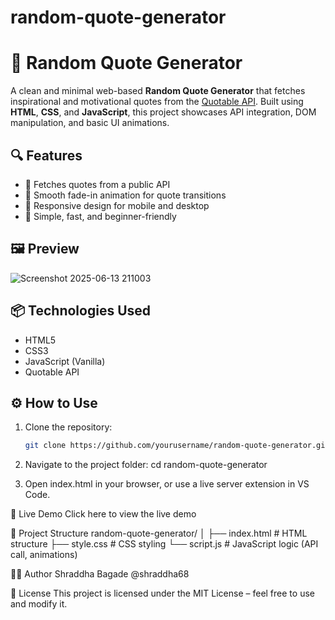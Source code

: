 # random-quote-generator
# 🌟 Random Quote Generator

A clean and minimal web-based **Random Quote Generator** that fetches inspirational and motivational quotes from the [Quotable API](https://github.com/lukePeavey/quotable). Built using **HTML**, **CSS**, and **JavaScript**, this project showcases API integration, DOM manipulation, and basic UI animations.

## 🔍 Features

- 📜 Fetches quotes from a public API
- 🎨 Smooth fade-in animation for quote transitions
- 📱 Responsive design for mobile and desktop
- 🚀 Simple, fast, and beginner-friendly

## 🖼️ Preview

![Screenshot 2025-06-13 211003](https://github.com/user-attachments/assets/4038f21d-bb5c-4b67-a073-b33f6df178bf)

## 📦 Technologies Used

- HTML5
- CSS3
- JavaScript (Vanilla)
- Quotable API

## ⚙️ How to Use

1. Clone the repository:
   ```bash
   git clone https://github.com/yourusername/random-quote-generator.git

2. Navigate to the project folder:
cd random-quote-generator

3. Open index.html in your browser, or use a live server extension in VS Code.

🔗 Live Demo
Click here to view the live demo

📁 Project Structure
random-quote-generator/
│
├── index.html        # HTML structure
├── style.css         # CSS styling
└── script.js         # JavaScript logic (API call, animations)

🙋‍♂️ Author
Shraddha Bagade
@shraddha68

📄 License
This project is licensed under the MIT License – feel free to use and modify it.
